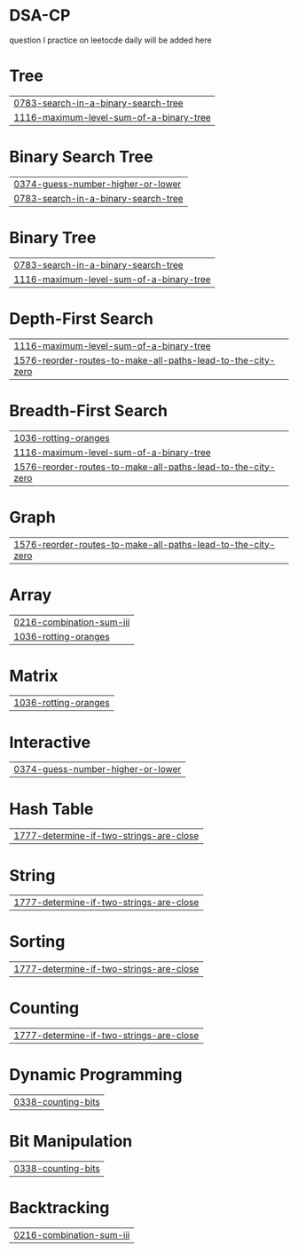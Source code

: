 # DSA-CP
question I practice on leetocde daily will be added here


# Tree
|  |
| ------- |
| [0783-search-in-a-binary-search-tree](https://github.com/A1Kumari/DSA-CP/tree/master/0783-search-in-a-binary-search-tree) |
| [1116-maximum-level-sum-of-a-binary-tree](https://github.com/A1Kumari/DSA-CP/tree/master/1116-maximum-level-sum-of-a-binary-tree) |
# Binary Search Tree
|  |
| ------- |
| [0374-guess-number-higher-or-lower](https://github.com/A1Kumari/DSA-CP/tree/master/0374-guess-number-higher-or-lower) |
| [0783-search-in-a-binary-search-tree](https://github.com/A1Kumari/DSA-CP/tree/master/0783-search-in-a-binary-search-tree) |
# Binary Tree
|  |
| ------- |
| [0783-search-in-a-binary-search-tree](https://github.com/A1Kumari/DSA-CP/tree/master/0783-search-in-a-binary-search-tree) |
| [1116-maximum-level-sum-of-a-binary-tree](https://github.com/A1Kumari/DSA-CP/tree/master/1116-maximum-level-sum-of-a-binary-tree) |
# Depth-First Search
|  |
| ------- |
| [1116-maximum-level-sum-of-a-binary-tree](https://github.com/A1Kumari/DSA-CP/tree/master/1116-maximum-level-sum-of-a-binary-tree) |
| [1576-reorder-routes-to-make-all-paths-lead-to-the-city-zero](https://github.com/A1Kumari/DSA-CP/tree/master/1576-reorder-routes-to-make-all-paths-lead-to-the-city-zero) |
# Breadth-First Search
|  |
| ------- |
| [1036-rotting-oranges](https://github.com/A1Kumari/DSA-CP/tree/master/1036-rotting-oranges) |
| [1116-maximum-level-sum-of-a-binary-tree](https://github.com/A1Kumari/DSA-CP/tree/master/1116-maximum-level-sum-of-a-binary-tree) |
| [1576-reorder-routes-to-make-all-paths-lead-to-the-city-zero](https://github.com/A1Kumari/DSA-CP/tree/master/1576-reorder-routes-to-make-all-paths-lead-to-the-city-zero) |
# Graph
|  |
| ------- |
| [1576-reorder-routes-to-make-all-paths-lead-to-the-city-zero](https://github.com/A1Kumari/DSA-CP/tree/master/1576-reorder-routes-to-make-all-paths-lead-to-the-city-zero) |
# Array
|  |
| ------- |
| [0216-combination-sum-iii](https://github.com/A1Kumari/DSA-CP/tree/master/0216-combination-sum-iii) |
| [1036-rotting-oranges](https://github.com/A1Kumari/DSA-CP/tree/master/1036-rotting-oranges) |
# Matrix
|  |
| ------- |
| [1036-rotting-oranges](https://github.com/A1Kumari/DSA-CP/tree/master/1036-rotting-oranges) |
# Interactive
|  |
| ------- |
| [0374-guess-number-higher-or-lower](https://github.com/A1Kumari/DSA-CP/tree/master/0374-guess-number-higher-or-lower) |
# Hash Table
|  |
| ------- |
| [1777-determine-if-two-strings-are-close](https://github.com/A1Kumari/DSA-CP/tree/master/1777-determine-if-two-strings-are-close) |
# String
|  |
| ------- |
| [1777-determine-if-two-strings-are-close](https://github.com/A1Kumari/DSA-CP/tree/master/1777-determine-if-two-strings-are-close) |
# Sorting
|  |
| ------- |
| [1777-determine-if-two-strings-are-close](https://github.com/A1Kumari/DSA-CP/tree/master/1777-determine-if-two-strings-are-close) |
# Counting
|  |
| ------- |
| [1777-determine-if-two-strings-are-close](https://github.com/A1Kumari/DSA-CP/tree/master/1777-determine-if-two-strings-are-close) |
# Dynamic Programming
|  |
| ------- |
| [0338-counting-bits](https://github.com/A1Kumari/DSA-CP/tree/master/0338-counting-bits) |
# Bit Manipulation
|  |
| ------- |
| [0338-counting-bits](https://github.com/A1Kumari/DSA-CP/tree/master/0338-counting-bits) |
# Backtracking
|  |
| ------- |
| [0216-combination-sum-iii](https://github.com/A1Kumari/DSA-CP/tree/master/0216-combination-sum-iii) |